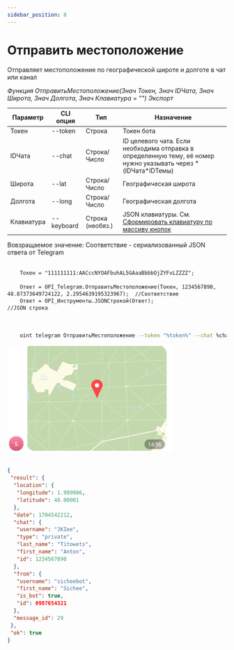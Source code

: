 ```yaml
---
sidebar_position: 8
---
```


# Отправить местоположение
Отправляет местоположение по географической широте и долготе в чат или канал


*Функция ОтправитьМестоположение(Знач Токен, Знач IDЧата, Знач Широта, Знач Долгота, Знач Клавиатура = "") Экспорт*

  | Параметр | CLI опция | Тип | Назначение |
  |-|-|-|-|
  | Токен | --token | Строка | Токен бота |
  | IDЧата | --chat | Строка/Число | ID целевого чата. Если необходима отправка в определенную тему, её номер нужно указывать через * (IDЧата*IDТемы) |
  | Широта | --lat | Строка/Число | Географическая широта |
  | Долгота | --long | Строка/Число | Географическая долгота |
  | Клавиатура | --keyboard | Строка (необяз.) | JSON клавиатуры. См. [Сформировать клавиатуру по массиву кнопок](./Sformirovat-klaviaturu-po-massivu-knopok) |
  
  Вовзращаемое значение: Соответствие - сериализованный JSON ответа от Telegram


```bsl title="Пример кода"
	
	Токен = "111111111:AACccNYOAFbuhAL5GAaaBbbbOjZYFvLZZZZ";
	
	Ответ = OPI_Telegram.ОтправитьМестоположение(Токен, 1234567890, 48.87373649724122, 2.2954639195323967);  //Соответствие
	Ответ = OPI_Инструменты.JSONСтрокой(Ответ);                                                              //JSON строка
	
```

```sh title="Пример команд CLI"

    oint telegram ОтправитьМестоположение --token "%token%" --chat %channelid% --lat "48.87373649724122" --long "2.2954639195323967"

```

![Результат](img/11.png)

```json title="Результат"

{
 "result": {
  "location": {
   "longitude": 1.999986,
   "latitude": 48.00001
  },
  "date": 1704542212,
  "chat": {
   "username": "JKIee",
   "type": "private",
   "last_name": "Titowets",
   "first_name": "Anton",
   "id": 1234567890
  },
  "from": {
   "username": "sicheebot",
   "first_name": "Sichee",
   "is_bot": true,
   "id": 0987654321
  },
  "message_id": 29
 },
 "ok": true
}

```
